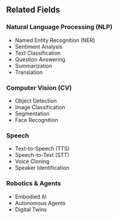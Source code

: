 ## Related Fields

### Natural Language Processing (NLP)
- Named Entity Recognition (NER)
- Sentiment Analysis
- Text Classification
- Question Answering
- Summarization
- Translation

### Computer Vision (CV)
- Object Detection
- Image Classification
- Segmentation
- Face Recognition

### Speech
- Text-to-Speech (TTS)
- Speech-to-Text (STT)
- Voice Cloning
- Speaker Identification

### Robotics & Agents
- Embodied AI
- Autonomous Agents
- Digital Twins